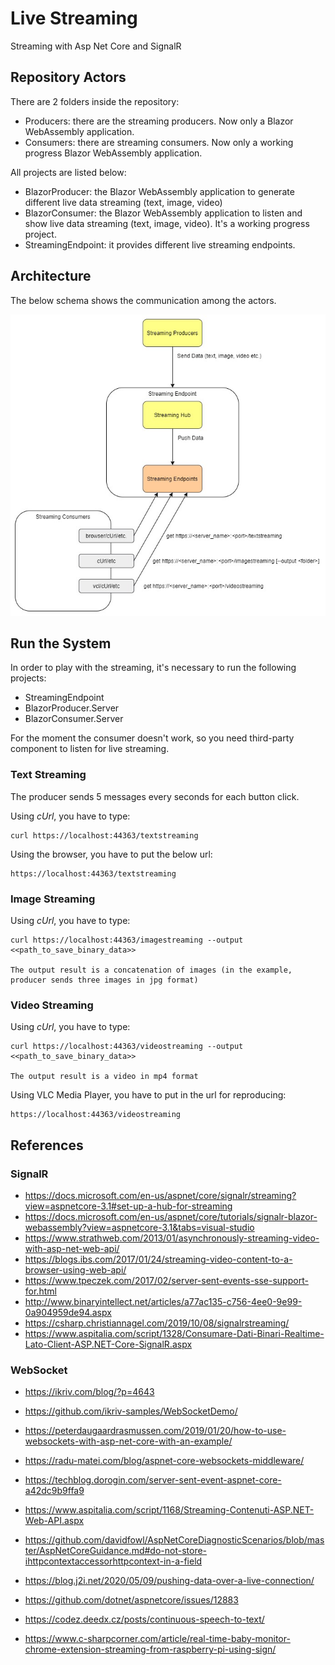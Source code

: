 # Live Streaming
Streaming with Asp Net Core and SignalR

## Repository Actors

There are 2 folders inside the repository:

- Producers: there are the streaming producers. Now only a Blazor WebAssembly application.
- Consumers: there are streaming consumers. Now only a working progress Blazor WebAssembly application.

All projects are listed below:

- BlazorProducer: the Blazor WebAssembly application to generate different live data streaming (text, image, video)
- BlazorConsumer: the Blazor WebAssembly application to listen and show live data streaming (text, image, video). It's a working progress project.
- StreamingEndpoint: it provides different live streaming endpoints.

## Architecture

The below schema shows the communication among the actors.

![Live Streaming Class Diagram](Assets/LiveStreamingClassDiagram.jpg)

## Run the System

In order to play with the streaming, it's necessary to run the following projects:

- StreamingEndpoint
- BlazorProducer.Server
- BlazorConsumer.Server

For the moment the consumer doesn't work, so you need third-party component to listen for live streaming.

### Text Streaming

The producer sends 5 messages every seconds for each button click.

Using *cUrl*, you have to type:

    curl https://localhost:44363/textstreaming

Using the browser, you have to put the below url:

    https://localhost:44363/textstreaming

### Image Streaming

Using *cUrl*, you have to type:

    curl https://localhost:44363/imagestreaming --output <<path_to_save_binary_data>>
    
    The output result is a concatenation of images (in the example, producer sends three images in jpg format)

### Video Streaming

Using *cUrl*, you have to type:

    curl https://localhost:44363/videostreaming --output <<path_to_save_binary_data>>

    The output result is a video in mp4 format

Using VLC Media Player, you have to put in the url for reproducing:

    https://localhost:44363/videostreaming 

## References

### SignalR

- <https://docs.microsoft.com/en-us/aspnet/core/signalr/streaming?view=aspnetcore-3.1#set-up-a-hub-for-streaming>
- <https://docs.microsoft.com/en-us/aspnet/core/tutorials/signalr-blazor-webassembly?view=aspnetcore-3.1&tabs=visual-studio>
- <https://www.strathweb.com/2013/01/asynchronously-streaming-video-with-asp-net-web-api/>
- <https://blogs.ibs.com/2017/01/24/streaming-video-content-to-a-browser-using-web-api/>
- <https://www.tpeczek.com/2017/02/server-sent-events-sse-support-for.html>
- <http://www.binaryintellect.net/articles/a77ac135-c756-4ee0-9e99-0a904959de94.aspx>
- <https://csharp.christiannagel.com/2019/10/08/signalrstreaming/>
- <https://www.aspitalia.com/script/1328/Consumare-Dati-Binari-Realtime-Lato-Client-ASP.NET-Core-SignalR.aspx>

### WebSocket

- <https://ikriv.com/blog/?p=4643>
- <https://github.com/ikriv-samples/WebSocketDemo/>
- <https://peterdaugaardrasmussen.com/2019/01/20/how-to-use-websockets-with-asp-net-core-with-an-example/>
- <https://radu-matei.com/blog/aspnet-core-websockets-middleware/>
- <https://techblog.dorogin.com/server-sent-event-aspnet-core-a42dc9b9ffa9>
- <https://www.aspitalia.com/script/1168/Streaming-Contenuti-ASP.NET-Web-API.aspx>

- <https://github.com/davidfowl/AspNetCoreDiagnosticScenarios/blob/master/AspNetCoreGuidance.md#do-not-store-ihttpcontextaccessorhttpcontext-in-a-field>
- <https://blog.j2i.net/2020/05/09/pushing-data-over-a-live-connection/>
- <https://github.com/dotnet/aspnetcore/issues/12883>
- <https://codez.deedx.cz/posts/continuous-speech-to-text/>
- <https://www.c-sharpcorner.com/article/real-time-baby-monitor-chrome-extension-streaming-from-raspberry-pi-using-sign/>